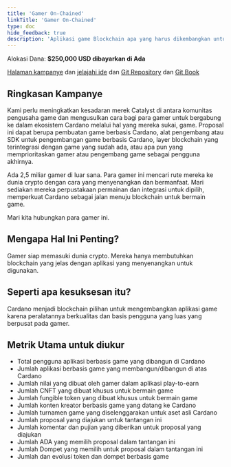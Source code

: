 ```yaml
---
title: 'Gamer On-Chained'
linkTitle: 'Gamer On-Chained'
type: doc
hide_feedback: true
description: 'Aplikasi game Blockchain apa yang harus dikembangkan untuk mencapai adopsi massal Cardano?'
---
```


Alokasi Dana: **$250,000 USD dibayarkan di Ada**

[Halaman kampanye](https://cardano.ideascale.com/a/campaign-home/26241) dan [jelajahi ide](https://cardano.ideascale.com/a/ideas/top/campaign-filter/byids/campaigns/26241/stage/unspecified) dan [Git Repository](https://github.com/Catalyst-Challenges/F7-Gamers-On-Chained) dan [Git Book](https://quality-assurance-dao.gitbook.io/catalyst-fund-7-challenges/fund-7/gamers-on-chained)

## Ringkasan Kampanye

Kami perlu meningkatkan kesadaran merek Catalyst di antara komunitas pengusaha game dan mengusulkan cara bagi para gamer untuk bergabung ke dalam ekosistem Cardano melalui hal yang mereka sukai, game. Proposal ini dapat berupa pembuatan game berbasis Cardano, alat pengembang atau SDK untuk pengembangan game berbasis Cardano, layer blockchain yang terintegrasi dengan game yang sudah ada, atau apa pun yang memprioritaskan gamer atau pengembang game sebagai pengguna akhirnya.

Ada 2,5 miliar gamer di luar sana. Para gamer ini mencari rute mereka ke dunia crypto dengan cara yang menyenangkan dan bermanfaat. Mari sediakan mereka perpustakaan permainan dan integrasi untuk dipilih, memperkuat Cardano sebagai jalan menuju blockchain untuk bermain game.

Mari kita hubungkan para gamer ini.

## Mengapa Hal Ini Penting?

Gamer siap memasuki dunia crypto. Mereka hanya membutuhkan blockchain yang jelas dengan aplikasi yang menyenangkan untuk digunakan.

## Seperti apa kesuksesan itu?

Cardano menjadi blockchain pilihan untuk mengembangkan aplikasi game karena peralatannya berkualitas dan basis pengguna yang luas yang berpusat pada gamer.

## Metrik Utama untuk diukur

- Total pengguna aplikasi berbasis game yang dibangun di Cardano
- Jumlah aplikasi berbasis game yang membangun/dibangun di atas Cardano
- Jumlah nilai yang dibuat oleh gamer dalam aplikasi play-to-earn
- Jumlah CNFT yang dibuat khusus untuk bermain game
- Jumlah fungible token yang dibuat khusus untuk bermain game
- Jumlah konten kreator berbasis game yang datang ke Cardano
- Jumlah turnamen game yang diselenggarakan untuk aset asli Cardano
- Jumlah proposal yang diajukan untuk tantangan ini
- Jumlah komentar dan pujian yang diberikan untuk proposal yang diajukan
- Jumlah ADA yang memilih proposal dalam tantangan ini
- Jumlah Dompet yang memilih untuk proposal dalam tantangan ini
- Jumlah dan evolusi token dan dompet berbasis game
